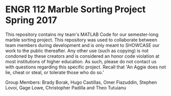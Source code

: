 # ENGR 112 Marble Sorting Project Spring 2017
This repository contains my team's MATLAB Code for our semester-long marble sorting project. This repository was used to collaborate between team members during development and is only meant to SHOWCASE our work to the public thereafter. Any other use (such as copying) is not condoned by these creators and is considered an honor code violation at most institutions of higher education. As such, please do not contact us with questions regarding this specific project. Recall that 'An Aggie does not lie, cheat or steal, or tolerate those who do so.' 

Group Members: 
Brady Borak, 
Hugo Castillas, 
Omer Fiazuddin, 
Stephen Lovoi, 
Gage Lowe, Christopher Padilla and Theo Tutuianu
